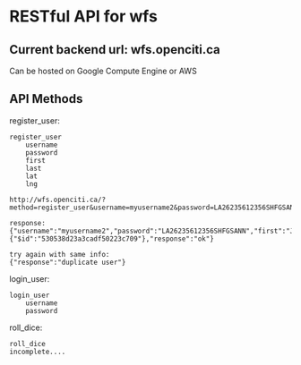 RESTful API for wfs
===


Current backend url: wfs.openciti.ca
---

Can be hosted on Google Compute Engine or AWS


API Methods
---

register_user:

    register_user
        username
        password
        first
        last
        lat
        lng  

    http://wfs.openciti.ca/?method=register_user&username=myusername2&password=LA26235612356SHFGSANN&first=Joe&last=Blow&lat=49.0&lng=-78.0

    response:
    {"username":"myusername2","password":"LA26235612356SHFGSANN","first":"Joe","last":"Blow","lat":"49.0","lng":"-78.0","_id":{"$id":"530538d23a3cadf50223c709"},"response":"ok"}

    try again with same info:
    {"response":"duplicate user"}

login_user:

    login_user
        username
        password

roll_dice:
    
    roll_dice
    incomplete....

